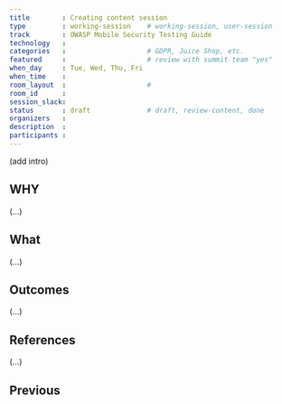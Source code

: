 ```yaml
---
title        : Creating content session
type         : working-session    # working-session, user-session
track        : OWASP Mobile Security Testing Guide
technology   :
categories   :                    # GDPR, Juice Shop, etc.
featured     :                    # review with summit team "yes"
when_day     : Tue, Wed, Thu, Fri
when_time    :
room_layout  :                    #
room_id      :
session_slack:
status       : draft              # draft, review-content, done
organizers   :
description  :
participants :
---
```



(add intro)

## WHY

(...)

## What

(...)

## Outcomes

(...)

## References

(...)


## Previous
